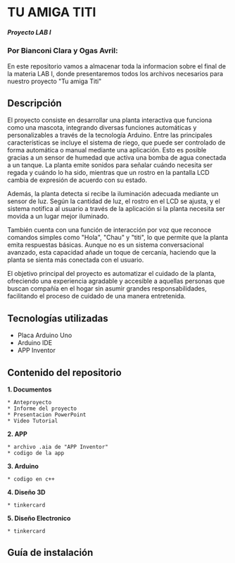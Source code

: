 # TU AMIGA TITI
##### Proyecto LAB I 
### Por Bianconi Clara y Ogas Avril:
En este repositorio vamos a almacenar toda la informacion sobre el final de la materia LAB I, donde presentaremos todos los archivos necesarios para nuestro proyecto "Tu amiga Titi"
## Descripción

El proyecto consiste en desarrollar una planta interactiva que funciona como una mascota, integrando diversas funciones automáticas y personalizables a través de la tecnología Arduino. Entre las principales características se incluye el sistema de riego, que puede ser controlado de forma automática o manual mediante una aplicación. Esto es posible gracias a un sensor de humedad que activa una bomba de agua conectada a un tanque. La planta emite sonidos para señalar cuándo necesita ser regada y cuándo lo ha sido, mientras que un rostro en la pantalla LCD cambia de expresión de acuerdo con su estado.

Además, la planta detecta si recibe la iluminación adecuada mediante un sensor de luz. Según la cantidad de luz, el rostro en el LCD se ajusta, y el sistema notifica al usuario a través de la aplicación si la planta necesita ser movida a un lugar mejor iluminado.

También cuenta con una función de interacción por voz que reconoce comandos simples como "Hola", "Chau" y "titi", lo que permite que la planta emita respuestas básicas. Aunque no es un sistema conversacional avanzado, esta capacidad añade un toque de cercanía, haciendo que la planta se sienta más conectada con el usuario.

El objetivo principal del proyecto es automatizar el cuidado de la planta, ofreciendo una experiencia agradable y accesible a aquellas personas que buscan compañía en el hogar sin asumir grandes responsabilidades, facilitando el proceso de cuidado de una manera entretenida.

## Tecnologías utilizadas
* Placa Arduino Uno
* Arduino IDE
* APP Inventor

## Contenido del repositorio
**1. Documentos**

    * Anteproyecto 
    * Informe del proyecto
    * Presentacion PowerPoint 
    * Video Tutorial
    
**2. APP**

    * archivo .aia de "APP Inventor"
    * codigo de la app 

**3. Arduino**

    * codigo en c++

**4. Diseño 3D**

    * tinkercard

**5. Diseño Electronico**

    * tinkercard 

## Guía de instalación 


